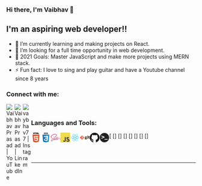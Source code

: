 ### Hi there, I'm Vaibhav 👋

## I'm an aspiring web developer!!

- 🌱 I’m currently learning and making projects on React.
- 👯 I’m looking for a full time opportunity in web development.
- 🥅 2021 Goals: Master JavaScript and make more projects using MERN stack.
- ⚡ Fun fact: I love to sing and play guitar and have a Youtube channel since 8 years
### Connect with me:

[<img align="left" alt="Vaibhav Prasad | YouTube" width="22px"  src="https://img-premium.flaticon.com/png/512/2190/premium/2190466.png?token=exp=1629837652~hmac=79802af012e0db5590c1f9628f034da9" />][youtube]
[<img align="left" alt="Vaibhav Prasad | LinkedIn" width="22px" src="https://cdn.jsdelivr.net/npm/simple-icons@v3/icons/linkedin.svg" />][linkedin]
[<img align="left" alt="vaybhav77 | Instagram" width="22px" src="https://cdn.jsdelivr.net/npm/simple-icons@v3/icons/instagram.svg" />][instagram]

<br />

### Languages and Tools:

[<img align="left" alt="HTML5" width="26px" src="https://raw.githubusercontent.com/github/explore/80688e429a7d4ef2fca1e82350fe8e3517d3494d/topics/html/html.png" />
[<img align="left" alt="CSS3" width="26px" src="https://raw.githubusercontent.com/github/explore/80688e429a7d4ef2fca1e82350fe8e3517d3494d/topics/css/css.png" />]
[<img align="left" alt="Sass" width="26px" src="https://raw.githubusercontent.com/github/explore/80688e429a7d4ef2fca1e82350fe8e3517d3494d/topics/sass/sass.png" />]
[<img align="left" alt="JavaScript" width="26px" src="https://raw.githubusercontent.com/github/explore/80688e429a7d4ef2fca1e82350fe8e3517d3494d/topics/javascript/javascript.png" />]
[<img align="left" alt="React" width="26px" src="https://raw.githubusercontent.com/github/explore/80688e429a7d4ef2fca1e82350fe8e3517d3494d/topics/react/react.png" />]
[<img align="left" alt="Git" width="26px" src="https://raw.githubusercontent.com/github/explore/80688e429a7d4ef2fca1e82350fe8e3517d3494d/topics/git/git.png" />]
[<img align="left" alt="GitHub" width="26px" src="https://raw.githubusercontent.com/github/explore/78df643247d429f6cc873026c0622819ad797942/topics/github/github.png" />]
[<img align="left" alt="Terminal" width="26px" src="https://raw.githubusercontent.com/github/explore/80688e429a7d4ef2fca1e82350fe8e3517d3494d/topics/terminal/terminal.png" />]

<br />
<br />

---

[youtube]: https://www.youtube.com/vaibhavprasad
[instagram]: https://www.instagram.com/vaybhav77/
[linkedin]: https://www.linkedin.com/in/vaibhav-prasad-495451166/
